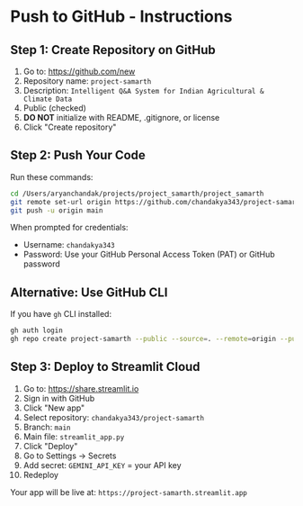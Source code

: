 # Push to GitHub - Instructions

## Step 1: Create Repository on GitHub

1. Go to: https://github.com/new
2. Repository name: `project-samarth`
3. Description: `Intelligent Q&A System for Indian Agricultural & Climate Data`
4. Public (checked)
5. **DO NOT** initialize with README, .gitignore, or license
6. Click "Create repository"

## Step 2: Push Your Code

Run these commands:

```bash
cd /Users/aryanchandak/projects/project_samarth/project_samarth
git remote set-url origin https://github.com/chandakya343/project-samarth.git
git push -u origin main
```

When prompted for credentials:
- Username: `chandakya343`
- Password: Use your GitHub Personal Access Token (PAT) or GitHub password

## Alternative: Use GitHub CLI

If you have `gh` CLI installed:

```bash
gh auth login
gh repo create project-samarth --public --source=. --remote=origin --push
```

## Step 3: Deploy to Streamlit Cloud

1. Go to: https://share.streamlit.io
2. Sign in with GitHub
3. Click "New app"
4. Select repository: `chandakya343/project-samarth`
5. Branch: `main`
6. Main file: `streamlit_app.py`
7. Click "Deploy"
8. Go to Settings → Secrets
9. Add secret: `GEMINI_API_KEY` = your API key
10. Redeploy

Your app will be live at: `https://project-samarth.streamlit.app`

